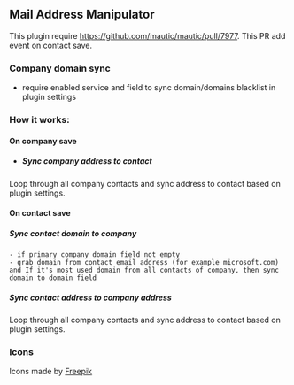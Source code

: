 ## Mail Address Manipulator

This plugin require https://github.com/mautic/mautic/pull/7977. This PR add event on contact save.   

### Company domain sync
- require enabled service and field to sync domain/domains blacklist in plugin settings 

### How it works:

#### On company save 

- ##### Sync company address to contact

Loop through all company contacts and sync address to contact based on plugin settings.

#### On contact save

##### Sync contact domain to company 
 
    - if primary company domain field not empty
    - grab domain from contact email address (for example microsoft.com) and If it's most used domain from all contacts of company, then sync domain to domain field
    
##### Sync contact address to company address

Loop through all company contacts and sync address to contact based on plugin settings.

 

### Icons

<div>Icons made by <a href="https://www.flaticon.com/authors/freepik" title="Freepik">Freepik</a>